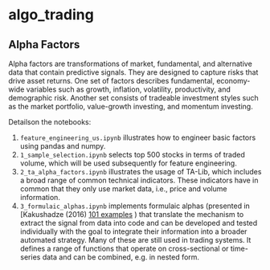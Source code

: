 # algo_trading

## Alpha Factors 

Alpha factors are transformations of market, fundamental, and alternative data that contain predictive signals. They are designed to capture risks that drive asset returns. One set of factors describes fundamental, economy-wide variables such as growth, inflation, volatility, productivity, and demographic risk. Another set consists of tradeable investment styles such as the market portfolio, value-growth investing, and momentum investing.

Detailson the notebooks:
1. `feature_engineering_us.ipynb`  illustrates how to engineer basic factors using pandas and numpy.
2. `1_sample_selection.ipynb` selects top 500 stocks in terms of traded volume, which will be used subsequently for feature engineering.
3. `2_ta_alpha_factors.ipynb` illustrates the usage of TA-Lib, which includes a broad range of common technical indicators. These indicators have in common that they only use market data, i.e., price and volume information.
4. `3_formulaic_alphas.ipynb` implements formulaic alphas (presented in [Kakushadze (2016) [101 examples](https://arxiv.org/pdf/1601.00991.pdf) ) that translate the mechanism to extract the signal from data into code and can be developed and tested individually with the goal to integrate their information into a broader automated strategy. Many of these are still used in trading systems. It defines a range of functions that operate on cross-sectional or time-series data and can be combined, e.g. in nested form.



